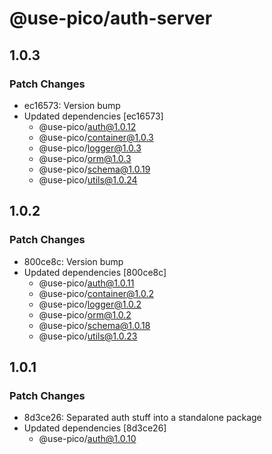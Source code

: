 # @use-pico/auth-server

## 1.0.3

### Patch Changes

- ec16573: Version bump
- Updated dependencies [ec16573]
  - @use-pico/auth@1.0.12
  - @use-pico/container@1.0.3
  - @use-pico/logger@1.0.3
  - @use-pico/orm@1.0.3
  - @use-pico/schema@1.0.19
  - @use-pico/utils@1.0.24

## 1.0.2

### Patch Changes

- 800ce8c: Version bump
- Updated dependencies [800ce8c]
  - @use-pico/auth@1.0.11
  - @use-pico/container@1.0.2
  - @use-pico/logger@1.0.2
  - @use-pico/orm@1.0.2
  - @use-pico/schema@1.0.18
  - @use-pico/utils@1.0.23

## 1.0.1

### Patch Changes

- 8d3ce26: Separated auth stuff into a standalone package
- Updated dependencies [8d3ce26]
  - @use-pico/auth@1.0.10
